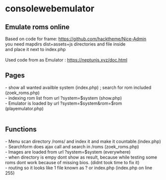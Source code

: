 # consolewebemulator
<h2>Emulate roms online</h2>


Based on code for frame: https://github.com/hacktheme/Nice-Admin<br>
you need mapdirs dist+assets+js directories and file inside <br>
and place it next to index.php<br><br>
Used code from as Emulator : https://neptunjs.xyz/doc.html <br>



<h2>Pages</h2>
- show all wanted availble system (index.php) ;  search for rom included (zoek_roms.php)<br>
- indexing rom list from url ?system=$system (show.php)<br>
- Emulator is loaded by url ?system=$system&rom=$rom (playemulator.php)<br>
<br>
<h2>Functions</h2>
- Menu scan directory /roms/ and index it and make it countable.(index.php)<br>
- Searchform does ajax call and search in /roms (zoek_roms.php)<br>
- Images are loaded from url ?system=$system (everywhere)<br>
- when directory is empy dont show as result, because while testing some roms dont work because of missing bios. (didnt took time to fix it)<br>
- routing so it looks like 1 file known as ? or index.php  (index.php on line 255)
